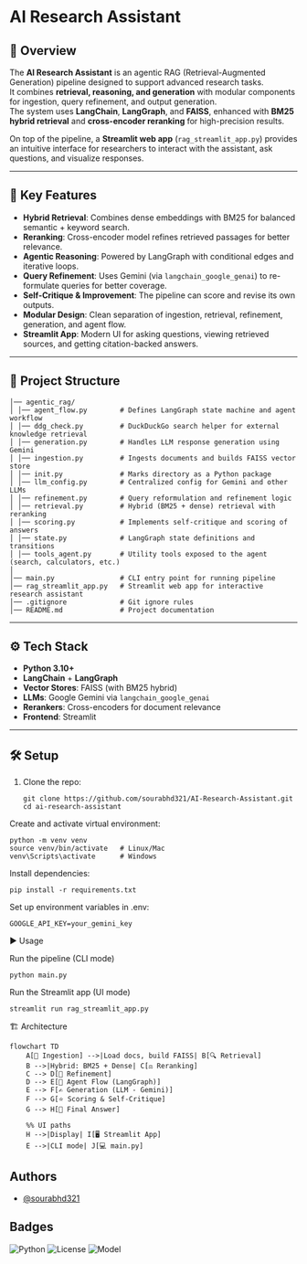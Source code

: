 # AI Research Assistant

## 📖 Overview
The **AI Research Assistant** is an agentic RAG (Retrieval-Augmented Generation) pipeline designed to support advanced research tasks.  
It combines **retrieval, reasoning, and generation** with modular components for ingestion, query refinement, and output generation.  
The system uses **LangChain**, **LangGraph**, and **FAISS**, enhanced with **BM25 hybrid retrieval** and **cross-encoder reranking** for high-precision results.  

On top of the pipeline, a **Streamlit web app** (`rag_streamlit_app.py`) provides an intuitive interface for researchers to interact with the assistant, ask questions, and visualize responses.

---

## 🚀 Key Features
- **Hybrid Retrieval**: Combines dense embeddings with BM25 for balanced semantic + keyword search.  
- **Reranking**: Cross-encoder model refines retrieved passages for better relevance.  
- **Agentic Reasoning**: Powered by LangGraph with conditional edges and iterative loops.  
- **Query Refinement**: Uses Gemini (via `langchain_google_genai`) to re-formulate queries for better coverage.  
- **Self-Critique & Improvement**: The pipeline can score and revise its own outputs.  
- **Modular Design**: Clean separation of ingestion, retrieval, refinement, generation, and agent flow.  
- **Streamlit App**: Modern UI for asking questions, viewing retrieved sources, and getting citation-backed answers.  

---

## 📂 Project Structure

```ai_research_assistant/
│── agentic_rag/
│ │── agent_flow.py        # Defines LangGraph state machine and agent workflow
│ │── ddg_check.py         # DuckDuckGo search helper for external knowledge retrieval
│ │── generation.py        # Handles LLM response generation using Gemini
│ │── ingestion.py         # Ingests documents and builds FAISS vector store
│ │── init.py              # Marks directory as a Python package
│ │── llm_config.py        # Centralized config for Gemini and other LLMs
│ │── refinement.py        # Query reformulation and refinement logic
│ │── retrieval.py         # Hybrid (BM25 + dense) retrieval with reranking
│ │── scoring.py           # Implements self-critique and scoring of answers
│ │── state.py             # LangGraph state definitions and transitions
│ │── tools_agent.py       # Utility tools exposed to the agent (search, calculators, etc.)
│
│── main.py                # CLI entry point for running pipeline
│── rag_streamlit_app.py   # Streamlit web app for interactive research assistant
│── .gitignore             # Git ignore rules
│── README.md              # Project documentation
```


---

## ⚙️ Tech Stack
- **Python 3.10+**  
- **LangChain** + **LangGraph**  
- **Vector Stores**: FAISS (with BM25 hybrid)  
- **LLMs**: Google Gemini via `langchain_google_genai`  
- **Rerankers**: Cross-encoders for document relevance  
- **Frontend**: Streamlit  

---

## 🛠️ Setup

1. Clone the repo:  
   ```
   git clone https://github.com/sourabhd321/AI-Research-Assistant.git
   cd ai-research-assistant
   ```

Create and activate virtual environment:
```
python -m venv venv
source venv/bin/activate   # Linux/Mac
venv\Scripts\activate      # Windows
```
Install dependencies:
```
pip install -r requirements.txt
```

Set up environment variables in .env:
```
GOOGLE_API_KEY=your_gemini_key
```

▶️ Usage

Run the pipeline (CLI mode)
```
python main.py
```

Run the Streamlit app (UI mode)
```
streamlit run rag_streamlit_app.py
```


🏗️ Architecture

```mermaid
flowchart TD
    A[📂 Ingestion] -->|Load docs, build FAISS| B[🔍 Retrieval]
    B -->|Hybrid: BM25 + Dense| C[⚖️ Reranking]
    C --> D[🔧 Refinement]
    D --> E[🤖 Agent Flow (LangGraph)]
    E --> F[✍️ Generation (LLM - Gemini)]
    F --> G[⭐ Scoring & Self-Critique]
    G --> H[🎯 Final Answer]

    %% UI paths
    H -->|Display| I[🖥️ Streamlit App]
    E -->|CLI mode| J[💻 main.py]
```
## Authors

- [@sourabhd321](https://github.com/sourabhd321)


## Badges

![Python](https://img.shields.io/badge/Python-3.12-blue)
![License](https://img.shields.io/badge/License-MIT-green)
![Model](https://img.shields.io/badge/Model-Flan--T5-blueviolet)

